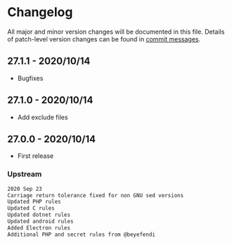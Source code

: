 # Changelog
All major and minor version changes will be documented in this file. Details of
patch-level version changes can be found in [commit messages](../../commits/master).

## 27.1.1 - 2020/10/14
- Bugfixes

## 27.1.0 - 2020/10/14
- Add exclude files

## 27.0.0 - 2020/10/14
- First release

### Upstream
```txt
2020 Sep 23
Carriage return tolerance fixed for non GNU sed versions
Updated PHP rules
Updated C rules
Updated dotnet rules
Updated android rules
Added Electron rules
Additional PHP and secret rules from @beyefendi
```
